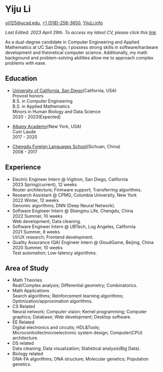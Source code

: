 # Yiju Li

[yil125@ucsd.edu](mailto:yil125@ucsd.edu), [+1 (518)-258-3650](tel:+15182583650), [YijuLi.info](https://yijuli.info)

*Last Edited: 2023 April 29th. To access my latest CV, please click this [link](https://yijuli.info/CV.pdf).* 

As a dual-degree candidate in Computer Engineering and Applied Mathematics at UC San Diego, I possess strong skills in software/hardware development and theoretical computer science. Additionally, my math background and problem-solving abilities allow me to approach complex problems with ease. 

## Education
- [University of California, San Diego](https://www.ucsd.edu)(California, USA)  
Provost honors    
B.S. in Computer Engineering  
B.S. in Applied Mathematics  
Minors in Human Biology and Data Science  
2020 - 2023(Expected)

- [Albany Academy](https://www.albanyacademies.org)(New York, USA)   
Cum Laude  
2017 - 2020  

- [Chengdu Foreign Languages School](http://www.cfls.net.cn)(Sichuan, China)   
2008 - 2017  

## Experience
- Electric Engineer Intern @ Vigitron, San Diego, California  
2023 Spring(current), 12 weeks  
 Router architecture; Firmware support; Transferring algorithms.
- Research Assistant @ CPMG, Columbia University, New York  
2022 Winter, 12 weeks  
Genomic algorithms; DNN (Deep Neural Network).
- Software Engineer Intern @ Shengmu Life, Chengdu, China  
2022 Summer, 10 weeks  
Web development; Data cleaning.
- Software Engineer Intern @ UBTech, Log Angeles, California  
2021 Summer, 8 weeks  
UI/UX research; Frontend development.
- Quality Assurance (QA) Engineer Intern @ GloudGame, Beijing, China  
2020 Summer, 10 weeks  
Test automation; Low-latency algorithms.

## Area of Study
- Math Theories  
Real/Complex analysis; Differential geometry; Combinatorics.
- Math Applications  
Search algorithms; Reinforcement learning algorithms; Optimization/approximation algorithms.
- CS Related  
Neural network; Computer vision; Kernel programming; Computer graphics; Database; Web development; Desktop software.
- EE Related  
Digital electronics and circuits; HDL&Tools; Microcontroller/microelectronic system design; Computer(CPU) architecture.
- DS related  
Data cleaning; Data visualization; Statistical analysis(Big Data).
- Biology related  
DNA-FA algorithms; DNA structure; Molecular genetics; Population genetics.

